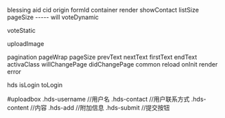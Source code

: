 blessing
    aid
    cid
    origin
    formId
    container
    render
    showContact
    listSize
    pageSize
    -----
    will
voteDynamic

voteStatic

uploadImage

pagination
    pageWrap
    pageSize
    prevText
    nextText
    firstText
    endText
    activaClass
    willChangePage
    didChangePage
common
    reload
    onInit
    render
    error


hds
    isLogin
    toLogin


#uploadbox
    .hds-username   //用户名
    .hds-contact    //用户联系方式
    .hds-content    //内容
    .hds-add        //附加信息
    .hds-submit     //提交按钮